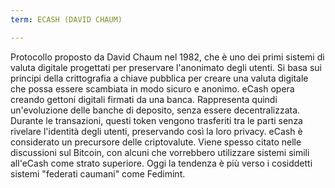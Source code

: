 ```yaml
---
term: ECASH (DAVID CHAUM)

---
```

Protocollo proposto da David Chaum nel 1982, che è uno dei primi sistemi di valuta digitale progettati per preservare l'anonimato degli utenti. Si basa sui principi della crittografia a chiave pubblica per creare una valuta digitale che possa essere scambiata in modo sicuro e anonimo. eCash opera creando gettoni digitali firmati da una banca. Rappresenta quindi un'evoluzione delle banche di deposito, senza essere decentralizzata. Durante le transazioni, questi token vengono trasferiti tra le parti senza rivelare l'identità degli utenti, preservando così la loro privacy. eCash è considerato un precursore delle criptovalute. Viene spesso citato nelle discussioni sul Bitcoin, con alcuni che vorrebbero utilizzare sistemi simili all'eCash come strato superiore. Oggi la tendenza è più verso i cosiddetti sistemi "federati caumani" come Fedimint.